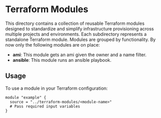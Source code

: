 # Terraform Modules

This directory contains a collection of reusable Terraform modules designed to standardize and simplify infrastructure provisioning across multiple projects and environments. Each subdirectory represents a standalone Terraform module. Modules are grouped by functionality. By now only the following modules are on place:

* **ami**: This module gets an ami given the owner and a name filter.
* **ansible**: This module runs  an ansible playbook.


## Usage

To use a module in your Terraform configuration:

```hcl
module "example" {
  source = "../terraform-modules/<module-name>"
  # Pass required input variables
}
